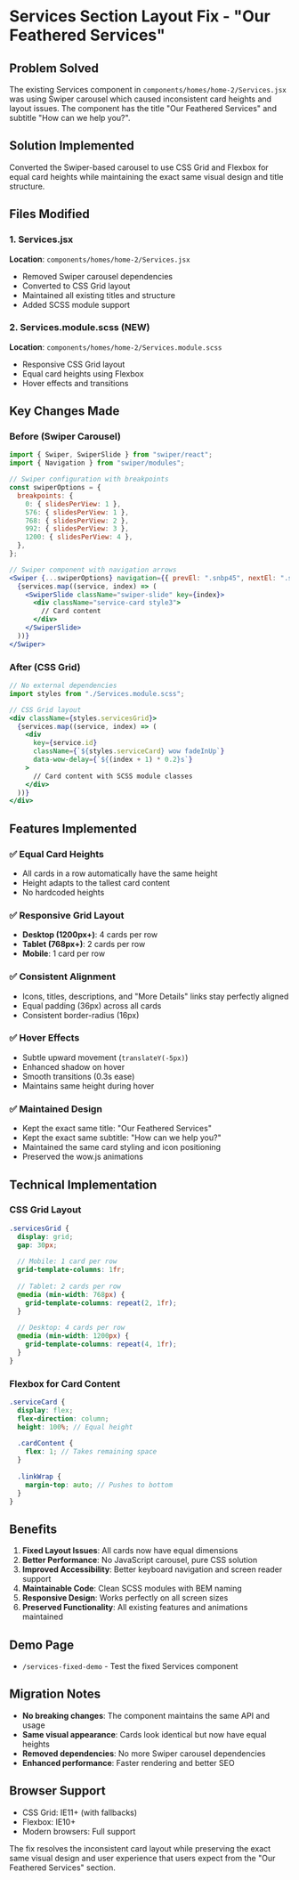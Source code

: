 # Services Section Layout Fix - "Our Feathered Services"

## Problem Solved
The existing Services component in `components/homes/home-2/Services.jsx` was using Swiper carousel which caused inconsistent card heights and layout issues. The component has the title "Our Feathered Services" and subtitle "How can we help you?".

## Solution Implemented
Converted the Swiper-based carousel to use CSS Grid and Flexbox for equal card heights while maintaining the exact same visual design and title structure.

## Files Modified

### 1. Services.jsx
**Location**: `components/homes/home-2/Services.jsx`
- Removed Swiper carousel dependencies
- Converted to CSS Grid layout
- Maintained all existing titles and structure
- Added SCSS module support

### 2. Services.module.scss (NEW)
**Location**: `components/homes/home-2/Services.module.scss`
- Responsive CSS Grid layout
- Equal card heights using Flexbox
- Hover effects and transitions

## Key Changes Made

### Before (Swiper Carousel)
```jsx
import { Swiper, SwiperSlide } from "swiper/react";
import { Navigation } from "swiper/modules";

// Swiper configuration with breakpoints
const swiperOptions = {
  breakpoints: {
    0: { slidesPerView: 1 },
    576: { slidesPerView: 1 },
    768: { slidesPerView: 2 },
    992: { slidesPerView: 3 },
    1200: { slidesPerView: 4 },
  },
};

// Swiper component with navigation arrows
<Swiper {...swiperOptions} navigation={{ prevEl: ".snbp45", nextEl: ".snbn45" }}>
  {services.map((service, index) => (
    <SwiperSlide className="swiper-slide" key={index}>
      <div className="service-card style3">
        // Card content
      </div>
    </SwiperSlide>
  ))}
</Swiper>
```

### After (CSS Grid)
```jsx
// No external dependencies
import styles from "./Services.module.scss";

// CSS Grid layout
<div className={styles.servicesGrid}>
  {services.map((service, index) => (
    <div
      key={service.id}
      className={`${styles.serviceCard} wow fadeInUp`}
      data-wow-delay={`${(index + 1) * 0.2}s`}
    >
      // Card content with SCSS module classes
    </div>
  ))}
</div>
```

## Features Implemented

### ✅ **Equal Card Heights**
- All cards in a row automatically have the same height
- Height adapts to the tallest card content
- No hardcoded heights

### ✅ **Responsive Grid Layout**
- **Desktop (1200px+)**: 4 cards per row
- **Tablet (768px+)**: 2 cards per row  
- **Mobile**: 1 card per row

### ✅ **Consistent Alignment**
- Icons, titles, descriptions, and "More Details" links stay perfectly aligned
- Equal padding (36px) across all cards
- Consistent border-radius (16px)

### ✅ **Hover Effects**
- Subtle upward movement (`translateY(-5px)`)
- Enhanced shadow on hover
- Smooth transitions (0.3s ease)
- Maintains same height during hover

### ✅ **Maintained Design**
- Kept the exact same title: "Our Feathered Services"
- Kept the exact same subtitle: "How can we help you?"
- Maintained the same card styling and icon positioning
- Preserved the wow.js animations

## Technical Implementation

### CSS Grid Layout
```scss
.servicesGrid {
  display: grid;
  gap: 30px;
  
  // Mobile: 1 card per row
  grid-template-columns: 1fr;
  
  // Tablet: 2 cards per row
  @media (min-width: 768px) {
    grid-template-columns: repeat(2, 1fr);
  }
  
  // Desktop: 4 cards per row
  @media (min-width: 1200px) {
    grid-template-columns: repeat(4, 1fr);
  }
}
```

### Flexbox for Card Content
```scss
.serviceCard {
  display: flex;
  flex-direction: column;
  height: 100%; // Equal height
  
  .cardContent {
    flex: 1; // Takes remaining space
  }
  
  .linkWrap {
    margin-top: auto; // Pushes to bottom
  }
}
```

## Benefits

1. **Fixed Layout Issues**: All cards now have equal dimensions
2. **Better Performance**: No JavaScript carousel, pure CSS solution
3. **Improved Accessibility**: Better keyboard navigation and screen reader support
4. **Maintainable Code**: Clean SCSS modules with BEM naming
5. **Responsive Design**: Works perfectly on all screen sizes
6. **Preserved Functionality**: All existing features and animations maintained

## Demo Page
- `/services-fixed-demo` - Test the fixed Services component

## Migration Notes
- **No breaking changes**: The component maintains the same API and usage
- **Same visual appearance**: Cards look identical but now have equal heights
- **Removed dependencies**: No more Swiper carousel dependencies
- **Enhanced performance**: Faster rendering and better SEO

## Browser Support
- CSS Grid: IE11+ (with fallbacks)
- Flexbox: IE10+
- Modern browsers: Full support

The fix resolves the inconsistent card layout while preserving the exact same visual design and user experience that users expect from the "Our Feathered Services" section.
